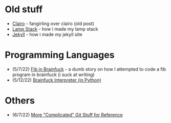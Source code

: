 # Old stuff
- [Clairo](/posts/clairo.md) - fangirling over clairo (old post)
- [Lamp Stack](/posts/lamp_stack.md) - how i made my lamp stack
- [Jekyll](/posts/jekyll.md) - how i made my jekyll site

# Programming Languages

- (5/7/22) [Fib in Brainfuck](/posts/fib_in_brainfuck.md) - a dumb story on how I attempted to code a fib program in brainfuck (i suck at writing)
- (5/12/22) [Brainfuck Interpreter (in Python)](/posts/bf_interpreter_in_python.md)

# Others

- (6/7/22) [More "Complicated" Git Stuff for Reference](/posts/git_stuff.md)